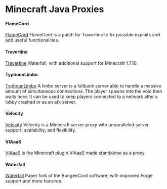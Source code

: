 # Minecraft Java Proxies


#### FlameCord
[FlameCord](https://github.com/2lstudios-mc/FlameCord)
FlameCord is a patch for Travertine to fix possible exploits and add useful functionalities.

#### Travertine
[Travertine](https://papermc.io/downloads#Travertine)
Waterfall, with additional support for Minecraft 1.7.10. 

#### TyphoonLimbo
[TyphoonLimbo](https://github.com/TyphoonMC/TyphoonLimbo)
A limbo server is a fallback server able to handle a massive amount of simultaneous connections. The player spawns into the void then waits here. It can be used to keep players connected to a network after a lobby crashed or as an afk server.

#### Velocity
[Velocity](https://velocitypowered.com)
Velocity is a Minecraft server proxy with unparalleled server support, scalability, and flexibility. 

#### VIAaaS
[VIAaaS](https://github.com/ViaVersion/VIAaaS) is the Minecraft plugin VIAaaS made standalone as a proxy.

#### Waterfall
[Waterfall](https://papermc.io/downloads#Waterfall)
Paper fork of the BungeeCord software, with improved Forge support and more features.
